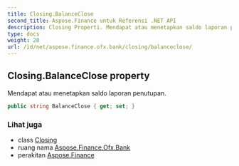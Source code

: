 ```yaml
---
title: Closing.BalanceClose
second_title: Aspose.Finance untuk Referensi .NET API
description: Closing Properti. Mendapat atau menetapkan saldo laporan penutupan.
type: docs
weight: 20
url: /id/net/aspose.finance.ofx.bank/closing/balanceclose/
---
```

## Closing.BalanceClose property

Mendapat atau menetapkan saldo laporan penutupan.

```csharp
public string BalanceClose { get; set; }
```

### Lihat juga

* class [Closing](../)
* ruang nama [Aspose.Finance.Ofx.Bank](../../closing/)
* perakitan [Aspose.Finance](../../../)


